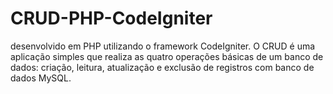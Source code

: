 # CRUD-PHP-CodeIgniter
desenvolvido em PHP utilizando o framework CodeIgniter. O CRUD é uma aplicação simples que realiza as quatro operações básicas de um banco de dados: criação, leitura, atualização e exclusão de registros com banco de dados MySQL.
